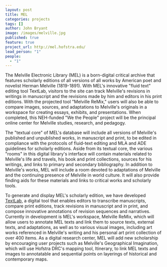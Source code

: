 ```yaml
---
layout: post
title: MEL
categories: projects
tags: []
author: John Bryant
image: /images/melville.jpg
published: true
feature: true
project_url: http://mel.hofstra.edu/
lead_person: "1"
people:
  - "1"
---
```


The Melville Electronic Library (MEL) is a born-digital critical archive that features scholarly editions of all versions of all works by American poet and novelist Herman Melville (1819-1891). With MEL's innovative "fluid text" editing tool TextLab, visitors to the site can track Melville's revisions in writings in manuscript and the revisions made by him and editors in his print editions.  With the projected tool "Melville ReMix," users will also be able to compare images, sources, and adaptations to Melville's originals in a workspace for creating essays, exhibits, and presentations.  When completed, this NEH-funded "We the People" project will be the principal online center for Melville studies, research, and pedagogy.

<!--more-->

The "textual core" of MEL's database will include all versions of Melville's published and unpublished works, in manuscript and print, to be edited in compliance with the protocols of fluid-text editing and MLA and ADE guidelines for scholarly editions.  Aside from its textual core, the various "rooms" in this digital library's interface will contain materials related to Melville's life and travels, his book and print collections, sources for his writings, and links to primary and secondary bibliography.  In addition to Melville's works, MEL will include a room devoted to adaptations of Melville and the continuing presence of Melville in world culture.  It will also provide finding aids for these materials and links to critical works and scholarly tools.

To generate and display MEL's scholarly edition, we have developed [TextLab](http://mel.hofstra.edu/textlab.html), a digital tool that enables editors to transcribe manuscripts, compare print editions, track revisions in manuscript and in print, and compose innovative annotations of revision sequences and narratives.  Currently in development is MEL's workspace, Melville ReMix, which will allow users to annotate MEL texts and link them to source texts, external texts, and adaptations, as well as to various visual images, including art works referenced in Melville's writing and his personal art print collection of over 400 items.  As a digital research center, MEL will add new scholarship by encouraging user projects such as Melville's Geographical Imagination, which will use Hofstra DRC's mapping tool, Itinerary, to link MEL texts and images to annotatable and sequential points on layerings of historical and contemporary maps.